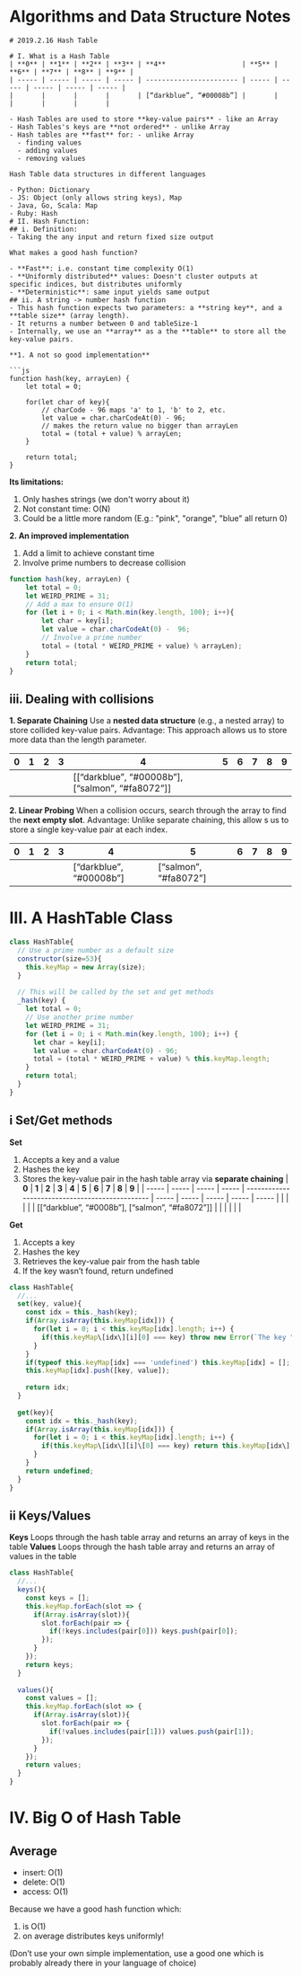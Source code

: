 # Algorithms and Data Structure Notes

```text
# 2019.2.16 Hash Table

# I. What is a Hash Table
| **0** | **1** | **2** | **3** | **4**                   | **5** | **6** | **7** | **8** | **9** |
| ----- | ----- | ----- | ----- | ----------------------- | ----- | ----- | ----- | ----- | ----- |
|       |       |       |       | [“darkblue”, “#00008b”] |       |       |       |       |       |

- Hash Tables are used to store **key-value pairs** - like an Array
- Hash Tables's keys are **not ordered** - unlike Array
- Hash tables are **fast** for: - unlike Array
  - finding values
  - adding values
  - removing values

Hash Table data structures in different languages

- Python: Dictionary
- JS: Object (only allows string keys), Map
- Java, Go, Scala: Map
- Ruby: Hash
# II. Hash Function:
## i. Definition:
- Taking the any input and return fixed size output

What makes a good hash function?

- **Fast**: i.e. constant time complexity O(1)
- **Uniformly distributed** values: Doesn't cluster outputs at specific indices, but distributes uniformly
- **Deterministic**: same input yields same output
## ii. A string -> number hash function
- This hash function expects two parameters: a **string key**, and a **table size** (array length).
- It returns a number between 0 and tableSize-1
- Internally, we use an **array** as a the **table** to store all the key-value pairs.

**1. A not so good implementation**

```js
function hash(key, arrayLen) {
    let total = 0;
    
    for(let char of key){
        // charCode - 96 maps 'a' to 1, 'b' to 2, etc.
        let value = char.charCodeAt(0) - 96;
        // makes the return value no bigger than arrayLen
        total = (total + value) % arrayLen;
    }
    
    return total;
}
```
**Its limitations:**

1. Only hashes strings (we don't worry about it)
2. Not constant time: O(N)
3. Could be a little more random (E.g.: "pink", "orange", "blue" all return 0)

**2. An improved implementation**

1. Add a limit to achieve constant time
2. Involve prime numbers to decrease collision

```js
function hash(key, arrayLen) {
    let total = 0;
    let WEIRD_PRIME = 31;
    // Add a max to ensure O(1)
    for (let i + 0; i < Math.min(key.length, 100); i++){
        let char = key[i];
        let value = char.charCodeAt(0) -  96;
        // Involve a prime number
        total = (total * WEIRD_PRIME + value) % arrayLen);
    }
    return total;
}
```

## iii. Dealing with collisions

**1. Separate Chaining**
Use a **nested data structure** (e.g., a nested array) to store collided key-value pairs. 
Advantage: This approach allows us to store more data than the length parameter.

| **0** | **1** | **2** | **3** | **4**                                            | **5** | **6** | **7** | **8** | **9** |
| ----- | ----- | ----- | ----- | ------------------------------------------------ | ----- | ----- | ----- | ----- | ----- |
|       |       |       |       | [[“darkblue”, “#00008b”], [“salmon”, “#fa8072”]] |       |       |       |       |       |


**2. Linear Probing**
When a collision occurs, search through the array to find the **next empty slot**. 
Advantage: Unlike separate chaining, this allow s us to store a single key-value pair at each index.

| **0** | **1** | **2** | **3** | **4**                   | **5**                 | **6** | **7** | **8** | **9** |
| ----- | ----- | ----- | ----- | ----------------------- | --------------------- | ----- | ----- | ----- | ----- |
|       |       |       |       | [“darkblue”, “#00008b”] | [“salmon”, “#fa8072”] |       |       |       |       |



# III. A HashTable Class

```js
class HashTable{
  // Use a prime number as a default size
  constructor(size=53){
    this.keyMap = new Array(size);
  }
      
  // This will be called by the set and get methods
  _hash(key) {
    let total = 0;
    // Use another prime number
    let WEIRD_PRIME = 31;
    for (let i = 0; i < Math.min(key.length, 100); i++) {
      let char = key[i];
      let value = char.charCodeAt(0) - 96;
      total = (total * WEIRD_PRIME + value) % this.keyMap.length;
    }
    return total;
  }
} 
```

## i Set/Get methods

**Set**

1. Accepts a key and a value
2. Hashes the key
3. Stores the key-value pair in the hash table array via **separate chaining**
| **0** | **1** | **2** | **3** | **4**                                           | **5** | **6** | **7** | **8** | **9** |
| ----- | ----- | ----- | ----- | ----------------------------------------------- | ----- | ----- | ----- | ----- | ----- |
|       |       |       |       | [[“darkblue”, “#0008b”], [“salmon”, “#fa8072”]] |       |       |       |       |       |

**Get**

1. Accepts a key
2. Hashes the key
3. Retrieves the key-value pair from the hash table
4. If the key wasn’t found, return undefined

```js
class HashTable{
  //...
  set(key, value){
    const idx = this._hash(key);
    if(Array.isArray(this.keyMap[idx])) {
      for(let i = 0; i < this.keyMap[idx].length; i++) {
        if(this.keyMap\[idx\][i][0] === key) throw new Error(`The key "${key}" is already set!`)
      }
    }
    if(typeof this.keyMap[idx] === 'undefined') this.keyMap[idx] = [];
    this.keyMap[idx].push([key, value]);
        
    return idx;
  }
      
  get(key){
    const idx = this._hash(key);
    if(Array.isArray(this.keyMap[idx])) {
      for(let i = 0; i < this.keyMap[idx].length; i++) {
        if(this.keyMap\[idx\][i]\[0] === key) return this.keyMap[idx\][i][1];
      }
    }
    return undefined;
  }
}   
```

## ii Keys/Values

**Keys**
Loops through the hash table array and returns an array of keys in the table
**Values**
Loops through the hash table array and returns an array of values in the table

```js
class HashTable{
  //...
  keys(){
    const keys = [];
    this.keyMap.forEach(slot => {
      if(Array.isArray(slot)){
        slot.forEach(pair => {
          if(!keys.includes(pair[0])) keys.push(pair[0]);
        });
      }
    });
    return keys;
  }
      
  values(){
    const values = [];
    this.keyMap.forEach(slot => {
      if(Array.isArray(slot)){
        slot.forEach(pair => {
          if(!values.includes(pair[1])) values.push(pair[1]);
        });
      }
    });
    return values;
  }
}
```

# IV. Big O of Hash Table
## Average
- insert: O(1)
- delete: O(1)
- access: O(1)

Because we have a good hash function which:

1. is O(1)
2. on average distributes keys uniformly!

(Don’t use your own simple implementation, use a good one which is probably already there in your language of choice)

```

